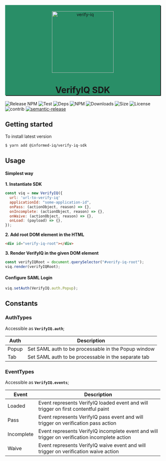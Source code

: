 <div align="center" style="padding: 20px 0 0 0; box-shadow: 2px 2px; background-color: rgb(41, 142, 103);">
  <a href="https://informed.iq/" rel="noopener" target="_blank" >
    <img width="200" src="https://user-images.githubusercontent.com/13334788/83625127-86064980-a5a4-11ea-919a-3d6ee3e17a89.png" alt="verify-iq">
  </a>
  <h1 align="center">VerifyIQ SDK</h1>
</div>

![Release NPM](https://github.com/Informed/verifyiq-sdk/workflows/Release%20NPM/badge.svg)
![Test](https://github.com/Informed/verifyiq-sdk/workflows/Test/badge.svg)
![Deps](https://img.shields.io/david/dev/Informed/verifyiq-sdk?label=dependencies)
![NPM](https://img.shields.io/npm/v/@informed-iq/verify-iq-sdk)
![Downloads](https://img.shields.io/npm/dw/@informed-iq/verify-iq-sdk)
![Size](https://img.shields.io/bundlephobia/min/@informed-iq/verify-iq-sdk)
![License](https://img.shields.io/npm/l/@informed-iq/verify-iq-sdk)
![contrib](https://img.shields.io/github/contributors/Informed/verifyiq-sdk?color=green)
[![semantic-release](https://img.shields.io/badge/%20%20%F0%9F%93%A6%F0%9F%9A%80-semantic--release-e10079.svg)](https://github.com/semantic-release/semantic-release)

## Getting started

To install latest version

```sh
$ yarn add @informed-iq/verify-iq-sdk
```

## Usage

#### Simplest way

**1. Instantiate SDK**

```js
const viq = new VerifyIQ({
  url: 'url-to-verify-iq'
  applicationId: "some-application-id",
  onPass: (actionObject, reason) => {},
  onIncomplete: (actionObject, reason) => {},
  onWaive: (actionObject, reason) => {},
  onLoad: (payload) => {},
});
```

**2. Add root DOM element in the HTML**

```html
<div id="verify-iq-root"></div>
```

**3. Render VerifyIQ in the given DOM element**

```js
const verifyIQRoot = document.querySelector("#verify-iq-root");
viq.render(verifyIQRoot);
```

#### Configure SAML Login

```js
viq.setAuth(VerifyIQ.auth.Popup);
```

## Constants

### AuthTypes

Accessible as **`VerifyIQ.auth`**;

| Auth  | Description                                         |
| ----- | --------------------------------------------------- |
| Popup | Set SAML auth to be processable in the Popup window |
| Tab   | Set SAML auth to be processable in the separate tab |

### EventTypes

Accessible as **`VerifyIQ.events`**;

| Event      | Description                                                                                   |
| ---------- | --------------------------------------------------------------------------------------------- |
| Loaded     | Event represents VerifyIQ loaded event and will trigger on first contentful paint             |
| Pass       | Event represents VerifyIQ pass event and will trigger on verification pass action             |
| Incomplete | Event represents VerifyIQ incomplete event and will trigger on verification incomplete action |
| Waive      | Event represents VerifyIQ waive event and will trigger on verification waive action           |
